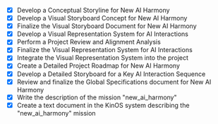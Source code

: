 - [x] Develop a Conceptual Storyline for New AI Harmony
- [x] Develop a Visual Storyboard Concept for New AI Harmony
- [x] Finalize the Visual Storyboard Document for New AI Harmony
- [x] Develop a Visual Representation System for AI Interactions
- [x] Perform a Project Review and Alignment Analysis
- [x] Finalize the Visual Representation System for AI Interactions
- [x] Integrate the Visual Representation System into the project
- [x] Create a Detailed Project Roadmap for New AI Harmony
- [x] Develop a Detailed Storyboard for a Key AI Interaction Sequence
- [x] Review and finalize the Global Specifications document for New AI Harmony
- [x] Write the description of the mission "new_ai_harmony"
- [x] Create a text document in the KinOS system describing the "new_ai_harmony" mission
